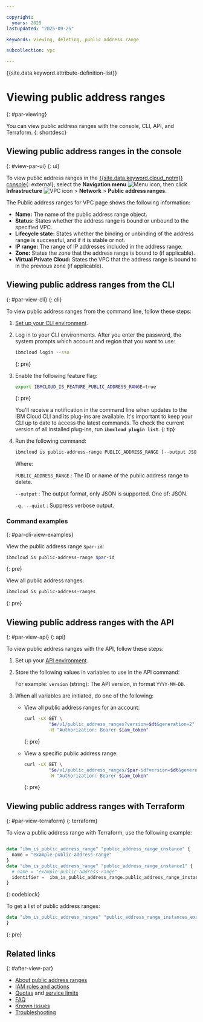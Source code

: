 ```yaml
---

copyright:
  years: 2025
lastupdated: "2025-09-25"

keywords: viewing, deleting, public address range

subcollection: vpc

---
```


{{site.data.keyword.attribute-definition-list}}

# Viewing public address ranges
{: #par-viewing} 

You can view public address ranges with the console, CLI, API, and Terraform.
{: shortdesc}

## Viewing public address ranges in the console
{: #view-par-ui}
{: ui}

To view public address ranges in the [{{site.data.keyword.cloud_notm}} console](/login){: external}, select the **Navigation menu** ![Menu icon](../icons/icon_hamburger.svg), then click **Infrastructure** ![VPC icon](../../icons/vpc.svg) > **Network** > **Public address ranges**.

The Public address ranges for VPC page shows the following information:

- **Name:** The name of the public address range object.
- **Status:** States whether the address range is bound or unbound to the specified VPC.
- **Lifecycle state:** States whether the binding or unbinding of the address range is successful, and if it is stable or not.
- **IP range:** The range of IP addresses included in the address range.
- **Zone:** States the zone that the address range is bound to (if applicable).
- **Virtual Private Cloud:** States the VPC that the address range is bound to in the previous zone (if applicable).

## Viewing public address ranges from the CLI
{: #par-view-cli}
{: cli}

To view public address ranges from the command line, follow these steps:

1. [Set up your CLI environment](/docs/vpc?topic=vpc-set-up-environment&interface=cli).
1. Log in to your CLI environments. After you enter the password, the system prompts which account and region that you want to use:

   ```sh
   ibmcloud login --sso
   ```
   {: pre}

1. Enable the following feature flag:

   ```sh
   export IBMCLOUD_IS_FEATURE_PUBLIC_ADDRESS_RANGE=true
   ```
   {: pre}

   You'll receive a notification in the command line when updates to the IBM Cloud CLI and its plug-ins are available. It's important to keep your CLI up to date to access the latest commands. To check the current version of all installed plug-ins, run **`ibmcloud plugin list`**.
   {: tip}

1. Run the following command:

   ```sh
   ibmcloud is public-address-range PUBLIC_ADDRESS_RANGE [--output JSON] [-q, --quiet]
   ```

   Where:

   `PUBLIC_ADDRESS_RANGE`
   :   The ID or name of the public address range to delete.

   `--output`
   :   The output format, only JSON is supported. One of: JSON.

   `-q, --quiet`
   :   Suppress verbose output.

### Command examples
{: #par-cli-view-examples}

View the public address range `$par-id`:

```sh
ibmcloud is public-address-range $par-id
```
{: pre}

View all public address ranges:

```sh
ibmcloud is public-address-ranges
```
{: pre}

## Viewing public address ranges with the API
{: #par-view-api}
{: api}

To view public address ranges with the API, follow these steps:

1. Set up your [API environment](/docs/vpc?topic=vpc-set-up-environment#api-prerequisites-setup).
1. Store the following values in variables to use in the API command:

   For example: `version` (string): The API version, in format `YYYY-MM-DD`.

1. When all variables are initiated, do one of the following:

   * View all public address ranges for an account:

      ```sh
      curl -sX GET \
               "$e/v1/public_address_ranges?version=$dt&generation=2" \
               -H "Authorization: Bearer $iam_token"
      ```
      {: pre}

   * View a specific public address range:

      ```sh
      curl -sX GET \
               "$e/v1/public_address_ranges/$par-id?version=$dt&generation=2" \
               -H "Authorization: Bearer $iam_token"
      ```
      {: pre}
 
## Viewing public address ranges with Terraform
{: #par-view-terraform}
{: terraform}

To view a public address range with Terraform, use the following example:

```terraform

data "ibm_is_public_address_range" "public_address_range_instance" {
  name = "example-public-address-range"
}
data "ibm_is_public_address_range" "public_address_range_instance1" {
  # name = "example-public-address-range"
  identifier =  ibm_is_public_address_range.public_address_range_instance.id
}
```
{: codeblock}

To get a list of public address ranges:

```terraform
data "ibm_is_public_address_ranges" "public_address_range_instances_example_testing" {
}
```
{: pre}

## Related links
{: #after-view-par}

- [About public address ranges](/docs/vpc?topic=vpc-about-par)
- [IAM roles and actions](/docs/vpc?topic=vpc-about-par#par-access-management)
- [Quotas](/docs/vpc?topic=vpc-quotas#par-quotas) and [service limits](/docs/vpc?topic=vpc-quotas#service-limits-for-vpc-services)
- [FAQ](/docs/vpc?topic=vpc-faq-public-address-ranges)
- [Known issues](/docs/vpc?topic=vpc-par-known-issues)
- [Troubleshooting](/docs/vpc?group=tbs-par)
